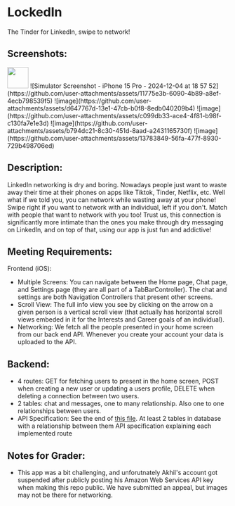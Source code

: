 # LockedIn
The Tinder for LinkedIn, swipe to network!

## Screenshots:
<img src="https://github.com/user-attachments/assets/11775e3b-6090-4b89-a8ef-4ecb798539f5" width="48">
![Simulator Screenshot - iPhone 15 Pro - 2024-12-04 at 18 57 52](https://github.com/user-attachments/assets/11775e3b-6090-4b89-a8ef-4ecb798539f5)
![image](https://github.com/user-attachments/assets/d647767d-13e1-47cb-b0f8-8edb040209b4)
![image](https://github.com/user-attachments/assets/c099db33-ace4-4f81-b98f-c130fa7e1e3d)
![image](https://github.com/user-attachments/assets/b794dc21-8c30-451d-8aad-a2431165730f)
![image](https://github.com/user-attachments/assets/13783849-56fa-477f-8930-729b498706ed)

## Description:
LinkedIn networking is dry and boring. Nowadays people just want to waste away their time at their phones on apps like Tiktok, Tinder, Netflix, etc. Well what if we told you, you can network while wasting away at your phone! Swipe right if you want to network with an individual, left if you don't. Match with people that want to network with you too! Trust us, this connection is significantly more intimate than the ones you make through dry messaging on LinkedIn, and on top of that, using our app is just fun and addictive!

## Meeting Requirements:
Frontend (iOS):
- Multiple Screens: You can navigate between the Home page, Chat page, and Settings page (they are all part of a TabBarController). The chat and settings are both Navigation Controllers that present other screens.
- Scroll View: The full info view you see by clicking on the arrow on a given person is a vertical scroll view (that actually has horizontal scroll views embeded in it for the Interests and Career goals of an individual).
- Networking: We fetch all the people presented in your home screen from our back end API. Whenever you create your account your data is uploaded to the API.

## Backend:
- 4 routes: GET for fetching users to present in the home screen, POST when creating a new user or updating a users profile, DELETE when deleting a connection between two users.
- 2 tables: chat and messages, one to many relationship. Also one to one relationships between users.
- API Specification: See the end of [this file](https://github.com/akh1lk/LockedIn/blob/main/LockedIn_Backend/src/app.py).
At least 2 tables in database with a relationship between them
API specification explaining each implemented route

## Notes for Grader:
- This app was a bit challenging, and unforutnately Akhil's account got suspended after publicly posting his Amazon Web Services API key when making this repo public. We have submitted an appeal, but images may not be there for networking. 
